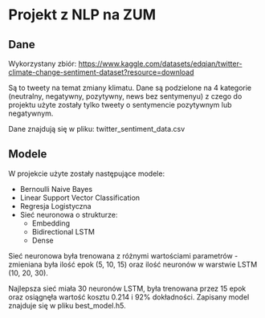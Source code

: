 # Projekt z NLP na ZUM

## Dane

Wykorzystany zbiór: https://www.kaggle.com/datasets/edqian/twitter-climate-change-sentiment-dataset?resource=download

Są to tweety na temat zmiany klimatu. Dane są podzielone na 4 kategorie (neutralny, negatywny, pozytywny, news bez sentymenyu) 
z czego do projektu użyte zostały tylko tweety o sentymencie pozytywnym lub negatywnym.

Dane znajdują się w pliku: twitter_sentiment_data.csv

## Modele

W projekcie użyte zostały następujące modele:
* Bernoulli Naive Bayes
* Linear Support Vector Classification
* Regresja Logistyczna
* Sieć neuronowa o strukturze:
    - Embedding
    - Bidirectional LSTM
    - Dense

Sieć neuronowa była trenowana z różnymi wartościami parametrów - zmieniana była ilość epok (5, 10, 15) oraz ilość neuronów 
w warstwie LSTM (10, 20, 30).

Najlepsza sieć miała 30 neuronów LSTM, była trenowana przez 15 epok oraz osiągnęła wartość kosztu 0.214 i 92% dokładności. 
Zapisany model znajduje się w pliku best_model.h5.
